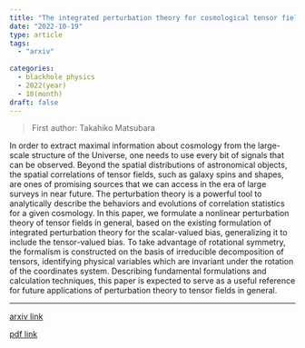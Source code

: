 ```yaml
---
title: "The integrated perturbation theory for cosmological tensor fields I: Basic formulation"
date: "2022-10-19"
type: article
tags:
  - "arxiv"
  
categories:
  - blackhole physics
  - 2022(year)
  - 10(month)
draft: false
---
```

> First author: Takahiko Matsubara

 In order to extract maximal information about cosmology from the large-scale
structure of the Universe, one needs to use every bit of signals that can be
observed. Beyond the spatial distributions of astronomical objects, the spatial
correlations of tensor fields, such as galaxy spins and shapes, are ones of
promising sources that we can access in the era of large surveys in near
future. The perturbation theory is a powerful tool to analytically describe the
behaviors and evolutions of correlation statistics for a given cosmology. In
this paper, we formulate a nonlinear perturbation theory of tensor fields in
general, based on the existing formulation of integrated perturbation theory
for the scalar-valued bias, generalizing it to include the tensor-valued bias.
To take advantage of rotational symmetry, the formalism is constructed on the
basis of irreducible decomposition of tensors, identifying physical variables
which are invariant under the rotation of the coordinates system. Describing
fundamental formulations and calculation techniques, this paper is expected to
serve as a useful reference for future applications of perturbation theory to
tensor fields in general.

---
[arxiv link](http://arxiv.org/abs/2210.10435v1)

[pdf link](http://arxiv.org/pdf/2210.10435v1)